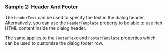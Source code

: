 ### Sample 2: Header And Footer

The `HeaderText` can be used to specify the text in the dialog header. Alternatively, you can use the `HeaderTemplate` property to be able to use rich HTML content inside the dialog header.

The same applies to the `FooterText` and `FooterTemplate` properties which can be used to customize the dialog footer row.
